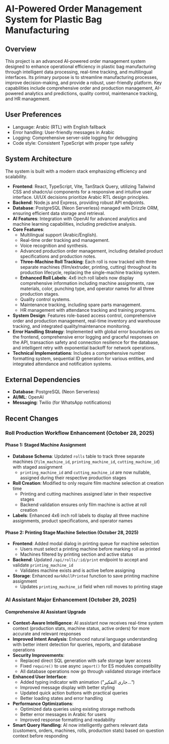 # AI-Powered Order Management System for Plastic Bag Manufacturing

## Overview

This project is an advanced AI-powered order management system designed to enhance operational efficiency in plastic bag manufacturing through intelligent data processing, real-time tracking, and multilingual interfaces. Its primary purpose is to streamline manufacturing processes, improve decision-making, and provide a robust, user-friendly platform. Key capabilities include comprehensive order and production management, AI-powered analytics and predictions, quality control, maintenance tracking, and HR management.

## User Preferences

- Language: Arabic (RTL) with English fallback
- Error handling: User-friendly messages in Arabic
- Logging: Comprehensive server-side logging for debugging
- Code style: Consistent TypeScript with proper type safety

## System Architecture

The system is built with a modern stack emphasizing efficiency and scalability.

-   **Frontend**: React, TypeScript, Vite, TanStack Query, utilizing Tailwind CSS and shadcn/ui components for a responsive and intuitive user interface. UI/UX decisions prioritize Arabic RTL design principles.
-   **Backend**: Node.js and Express, providing robust API endpoints.
-   **Database**: PostgreSQL (Neon Serverless) managed with Drizzle ORM, ensuring efficient data storage and retrieval.
-   **AI Features**: Integration with OpenAI for advanced analytics and machine learning capabilities, including predictive analysis.
-   **Core Features**:
    -   Multilingual support (Arabic/English).
    -   Real-time order tracking and management.
    -   Voice recognition and synthesis.
    -   Advanced production order management, including detailed product specifications and production notes.
    -   **Three-Machine Roll Tracking**: Each roll is now tracked with three separate machines (film/extruder, printing, cutting) throughout its production lifecycle, replacing the single-machine tracking system.
    -   **Enhanced Roll Labels**: 4x6 inch roll labels now display comprehensive information including machine assignments, raw materials, color, punching type, and operator names for all three production stages.
    -   Quality control systems.
    -   Maintenance tracking, including spare parts management.
    -   HR management with attendance tracking and training programs.
-   **System Design**: Features role-based access control, comprehensive order and production management, real-time inventory and warehouse tracking, and integrated quality/maintenance monitoring.
-   **Error Handling Strategy**: Implemented with global error boundaries on the frontend, comprehensive error logging and graceful responses on the API, transaction safety and connection resilience for the database, and intelligent retry with exponential backoff for network operations.
-   **Technical Implementations**: Includes a comprehensive number formatting system, sequential ID generation for various entities, and integrated attendance and notification systems.

## External Dependencies

-   **Database**: PostgreSQL (Neon Serverless)
-   **AI/ML**: OpenAI
-   **Messaging**: Twilio (for WhatsApp notifications)

## Recent Changes

### Roll Production Workflow Enhancement (October 28, 2025)

#### Phase 1: Staged Machine Assignment
- **Database Schema**: Updated `rolls` table to track three separate machines (`film_machine_id`, `printing_machine_id`, `cutting_machine_id`) with staged assignment
  - `printing_machine_id` and `cutting_machine_id` are now nullable, assigned during their respective production stages
- **Roll Creation**: Modified to only require film machine selection at creation time
  - Printing and cutting machines assigned later in their respective stages
  - Backend validation ensures only film machine is active at roll creation
- **Labels**: Enhanced 4x6 inch roll labels to display all three machine assignments, product specifications, and operator names

#### Phase 2: Printing Stage Machine Selection (October 28, 2025)
- **Frontend**: Added modal dialog in printing queue for machine selection
  - Users must select a printing machine before marking roll as printed
  - Machines filtered by printing section and active status
- **Backend**: Updated `/api/rolls/:id/print` endpoint to accept and validate `printing_machine_id`
  - Validates machine exists and is active before assigning
- **Storage**: Enhanced `markRollPrinted` function to save printing machine assignment
  - Updates `printing_machine_id` field when roll moves to printing stage

### AI Assistant Major Enhancement (October 29, 2025)

#### Comprehensive AI Assistant Upgrade
- **Context-Aware Intelligence**: AI assistant now receives real-time system context (production stats, machine status, active orders) for more accurate and relevant responses
- **Improved Intent Analysis**: Enhanced natural language understanding with better intent detection for queries, reports, and database operations
- **Security Improvements**: 
  - Replaced direct SQL generation with safe storage layer access
  - Fixed `require()` to use async `import()` for ES modules compatibility
  - All database operations now go through validated storage interface
- **Enhanced User Interface**:
  - Added typing indicator with animation ("جاري التفكير...")
  - Improved message display with better styling
  - Updated quick action buttons with practical queries
  - Better loading states and error handling
- **Performance Optimizations**:
  - Optimized data queries using existing storage methods
  - Better error messages in Arabic for users
  - Improved response formatting and readability
- **Smart Query Handling**: AI now intelligently gathers relevant data (customers, orders, machines, rolls, production stats) based on question context before responding